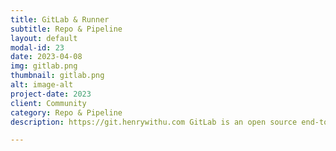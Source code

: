 ```yaml
---
title: GitLab & Runner
subtitle: Repo & Pipeline
layout: default
modal-id: 23
date: 2023-04-08
img: gitlab.png
thumbnail: gitlab.png
alt: image-alt
project-date: 2023
client: Community
category: Repo & Pipeline
description: https://git.henrywithu.com GitLab is an open source end-to-end software development platform with built-in version control, issue tracking, code review, CI/CD, and more. Self-host GitLab on your own servers, in a container, or on a cloud provider.

---
```

